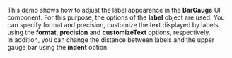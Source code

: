 This demo shows how to&nbsp;adjust the label appearance in&nbsp;the **BarGauge** UI component. For this purpose, the options of&nbsp;the **label** object are used. You can specify format and precision, customize the text displayed by&nbsp;labels using the **format**, **precision** and **customizeText** options, respectively. In&nbsp;addition, you can change the distance between labels and the upper gauge bar using the **indent** option.